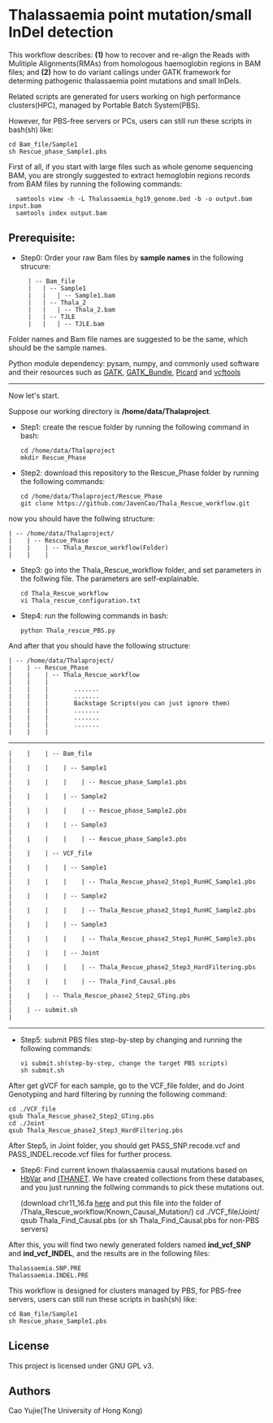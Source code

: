 # Thalassaemia point mutation/small InDel detection

This workflow describes: **(1)** how to recover and re-align the Reads with Mulitiple Alignments(RMAs) from homologous haemoglobin regions in BAM files; and **(2)** how to do variant callings under GATK framework for determing pathogenic thalassaemia point mutations and small InDels.

Related scripts are generated for users working on high performance clusters(HPC), managed by Portable Batch System(PBS).

However, for PBS-free servers or PCs, users can still run these scripts in bash(sh) like:

    cd Bam_file/Sample1
    sh Rescue_phase_Sample1.pbs


First of all, if you start with large files such as whole genome sequencing BAM, you are strongly suggested to extract hemoglobin regions records from BAM files by running the following commands:

      samtools view -h -L Thalassaemia_hg19_genome.bed -b -o output.bam input.bam
      samtools index output.bam

## Prerequisite:

* Step0: Order your raw Bam files by **sample names** in the following strucure:

        | -- Bam_file
        |   | -- Sample1
        |   |   | -- Sample1.bam
        |   | -- Thala_2
        |   |   | -- Thala_2.bam
        |   | -- TJLE
        |   |   | -- TJLE.bam

Folder names and Bam file names are suggested to be the same, which should be the sample names.

Python module dependency: pysam, numpy, and commonly used software and their resources such as [GATK](https://software.broadinstitute.org/gatk/), [GATK_Bundle](https://software.broadinstitute.org/gatk/download/bundle), [Picard](https://broadinstitute.github.io/picard/) and [vcftools](https://vcftools.github.io/examples.html)
____________________________________________________________________________________________________________

Now let's start.

Suppose our working directory is **/home/data/Thalaproject**.

* Step1: create the rescue folder by running the following command in bash:

      cd /home/data/Thalaproject
      mkdir Rescue_Phase

* Step2: download this repository to the Rescue_Phase folder by running the following commands:

      cd /home/data/Thalaproject/Rescue_Phase
      git clone https://github.com/JavenCao/Thala_Rescue_workflow.git

now you should have the follwing structure:

    | -- /home/data/Thalaproject/
    |    | -- Rescue_Phase
    |    |    | -- Thala_Rescue_workflow(Folder)
    |    |    |

* Step3: go into the Thala_Rescue_workflow folder, and set parameters in the follwing file. The parameters are self-explainable.

      cd Thala_Rescue_workflow
      vi Thala_rescue_configuration.txt

* Step4: run the following commands in bash:

      python Thala_rescue_PBS.py

And after that you should have the following structure:

    | -- /home/data/Thalaproject/
    |    | -- Rescue_Phase
    |    |    | -- Thala_Rescue_workflow
    |    |    |
    |    |    |       .......
    |    |    |       .......
    |    |    |       Backstage Scripts(you can just ignore them)
    |    |    |       .......
    |    |    |       .......
    |    |    |       .......
    |    |    |
------------------------------------------------------------------------------
    |    |    | -- Bam_file                                                  |
    |    |    |    | -- Sample1                                              |
    |    |    |    |    | -- Rescue_phase_Sample1.pbs                        |
    |    |    |    | -- Sample2                                              |
    |    |    |    |    | -- Rescue_phase_Sample2.pbs                        |
    |    |    |    | -- Sample3                                              |
    |    |    |    |    | -- Rescue_phase_Sample3.pbs                        |
    |    |    | -- VCF_file                                                  |
    |    |    |    | -- Sample1                                              |
    |    |    |    |    | -- Thala_Rescue_phase2_Step1_RunHC_Sample1.pbs     |
    |    |    |    | -- Sample2                                              |
    |    |    |    |    | -- Thala_Rescue_phase2_Step1_RunHC_Sample2.pbs     |
    |    |    |    | -- Sample3                                              |
    |    |    |    |    | -- Thala_Rescue_phase2_Step1_RunHC_Sample3.pbs     |
    |    |    |    | -- Joint                                                |
    |    |    |    |    | -- Thala_Rescue_phase2_Step3_HardFiltering.pbs     |
    |    |    |    |    | -- Thala_Find_Causal.pbs                           |
    |    |    | -- Thala_Rescue_phase2_Step2_GTing.pbs                       |
    |    | -- submit.sh                                                      |
------------------------------------------------------------------------------
* Step5: submit PBS files step-by-step by changing and running the following commands:

      vi submit.sh(step-by-step, change the target PBS scripts)
      sh submit.sh

After get gVCF for each sample, go to the VCF_file folder, and do Joint Genotyping and hard filtering by running the following command:

    cd ./VCF_file
    qsub Thala_Rescue_phase2_Step2_GTing.pbs
    cd ./Joint
    qsub Thala_Rescue_phase2_Step3_HardFiltering.pbs

After Step5, in Joint folder, you should get PASS_SNP.recode.vcf and PASS_INDEL.recode.vcf files for further process.

* Step6: Find current known thalassaemia causal mutations based on [HbVar](http://globin.cse.psu.edu/hbvar/menu.html) and [ITHANET](https://www.ithanet.eu/). We have created collections from these databases, and you just running the follwing commands to pick these mutations out.

    (download chr11_16.fa [here]() and put this file into the folder of /Thala_Rescue_workflow/Known_Causal_Mutation/)
    cd ./VCF_file/Joint/
    qsub Thala_Find_Causal.pbs (or sh Thala_Find_Causal.pbs for non-PBS servers)

After this, you will find two newly generated folders named **ind_vcf_SNP** and **ind_vcf_INDEL**, and the results are in the following files:

    Thalassaemia.SNP.PRE
    Thalassaemia.INDEL.PRE

This workflow is designed for clusters managed by PBS, for PBS-free servers, users can still run these scripts in bash(sh) like:

    cd Bam_file/Sample1
    sh Rescue_phase_Sample1.pbs

## License

This project is licensed under GNU GPL v3.

## Authors

Cao Yujie(The University of Hong Kong)


